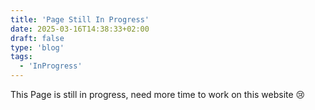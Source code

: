 ```yaml
---
title: 'Page Still In Progress'
date: 2025-03-16T14:38:33+02:00
draft: false
type: 'blog'
tags:
  - 'InProgress'
---
```


This Page is still in progress, need more time to work on this website 😢

